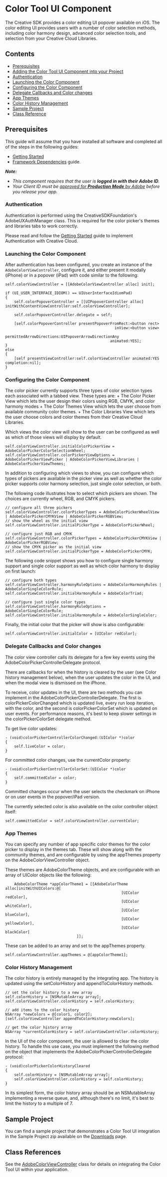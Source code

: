 # Color Tool UI Component

The Creative SDK provides a color editing UI popover available on iOS. The color editing UI provides users with a number of color selection methods, including color harmony design, advanced color selection tools, and selection from your Creative Cloud Libraries. 

## Contents

- [Prerequisites](#prerequisites)
- [Adding the Color Tool UI Component into your Project](#project_configuration)
- [Authentication](#authentication)
- [Launching the Color Component](#launching_color)
- [Configuring the Color Component](#configuring_color)
- [Delegate Callbacks and Color changes](#delegates_callbacks)
- [App Themes](#app_themes)
- [Color History Management](#color_history)
- [Sample Project](#sample_project)
- [Class Reference](#class_reference)

<a name="prerequisites"></a>

## Prerequisites

This guide will assume that you have installed all software and completed all of the steps in the following guides:

*   [Getting Started](https://creativesdk.adobe.com/docs/ios/#/articles/gettingstarted/index.html)
*   [Framework Dependencies](https://creativesdk.adobe.com/docs/ios/#/articles/dependencies/index.html) guide.

_**Note:**_

*   _This component requires that the user is **logged in with their Adobe ID**._
*   _Your Client ID must be [approved for **Production Mode** by Adobe](https://creativesdk.zendesk.com/hc/en-us/articles/204601215-How-to-complete-the-Production-Client-ID-Request) before you release your app._

<a name="authentication"></a>
### Authentication 

Authentication is performed using the CreativeSDKFoundation's AdobeUXAuthManager class. This is required for the color picker's themes and libraries tabs to work correctly.

Please read and follow the <a href="/articles/gettingstarted/index.html">Getting Started</a> guide to implement Authentication with Creative Cloud.

<a name="launching_color"></a>
### Launching the Color Component

After authentication has been configured, you create an instance of the `AdobeColorViewController`, configure it, and either present it modally (iPhone) or in a popover (iPad) with code similar to the following:
        
    self.colorViewController = [[AdobeColorViewController alloc] init];
        
    if (UI_USER_INTERFACE_IDIOM() == UIUserInterfaceIdiomPad)
    {
        self.colorPopoverController = [[UIPopoverController alloc] initWithContentViewController:self.colorViewController];
        
        self.colorPopoverController.delegate = self;

        [self.colorPopoverController presentPopoverFromRect:<button rect>
                                                     inView:<button view>
                                   permittedArrowDirections:UIPopoverArrowDirectionAny
                                                   animated:YES];
    }
    else
    {
        [self presentViewController:self.colorViewController animated:YES completion:nil];
    }

<a name="configuring_color"></a>
### Configuring the Color Component

The color picker currently supports three types of color selection types each associated with a tabbed view. These types are:
    +  The Color Picker View which lets the user design their colors using RGB, CMYK, and color harmony modes 
    +  The Color Themes View which lets the user choose from available community color themes.
    +  The Color Libraries View which lets the user choose colors and color themes from their Creative Cloud Libraries. 

Which views the color view will show to the user can be configured as well as which of those views will display by default. 

    self.colorViewController.initialColorPickerView = AdobeColorPickerColorSelectionWheel;
    self.colorViewController.colorPickerViewOptions = AdobeColorPickerViewPicker | AdobeColorPickerViewLibraries | AdobeColorPickerViewThemes;

In addition to configuring which views to show, you can configure which types of pickers are available in the picker view as well as whether the color picker supports color harmony selection, just single color selection, or both. 

The following code illustrates how to select which pickers are shown. The choices are currently wheel, RGB, and CMYK pickers.

    // configure all three pickers
    self.colorViewController.colorPickerTypes = AdobeColorPickerWheelView | AdobeColorPickerCMYKView | AdobeColorPickerRGBView;
    // show the wheel as the initial view
    self.colorViewController.initialPickerType = AdobeColorPickerWheel;

    // configure just RGB and CMYK
    self.colorViewController.colorPickerTypes = AdobeColorPickerCMYKView | AdobeColorPickerRGBView;
    // show the CMYK picker as the initial view
    self.colorViewController.initialPickerType = AdobeColorPickerCMYK;

The following code snippet shows you how to configure single harmony support and single color support as well as which color harmony to display on first launch:

    // configure both types
    self.colorViewController.harmonyRuleOptions = AdobeColorHarmonyRules | AdobeColorSingleColorRule;
    self.colorViewController.initialHarmonyRule = AdobeColorTriad;

    // configure just single color types
    self.colorViewController.harmonyRuleOptions = AdobeColorSingleColorRule;
    self.colorViewController.initialHarmonyRule = AdobeColorSingleColor;


Finally, the initial color that the picker will show is also configurable:

    self.colorViewController.initialColor = [UIColor redColor];

<a name="delegates_callbacks"></a>
### Delegate Callbacks and Color changes

The color view controller calls its delegate for a few key events using the AdobeColorPickerControllerDelegate protocol.

There are callbacks for when the history is cleared by the user (see Color history management below), when the user updates the color in the UI, and when the modal view is dismissed on the iPhone.

To receive, color updates in the UI, there are two methods you can implement in the AdobeColorPickerControllerDelegate. The first is colorPickerColorChanged which is updated live, every run loop iteration, with the color, and the second is colorPickerColorSet which is updated on user events. For performance reasons, it's best to keep slower settings in the colorPickerColorSet delegate method.

To get live color updates:

    - (void)colorPickerControllerColorChanged:(UIColor *)color
    {
        self.liveColor = color;
    }

For committed color changes, use the currentColor property:

    - (void)colorPickerControllerColorSet:(UIColor *)color
    {
        self.committedColor = color;
    }

Committed changes occur when the user selects the checkmark on iPhone or on user events in the popover/iPad version.

The currently selected color is also available on the color controller object itself:

    self.committedColor = self.colorViewController.currentColor;

<a name="app_themes"></a>
### App Themes

You can specify any number of app specific color themes for the color picker to display in the themes tab. These will show along with the community themes, and are configurable by using the appThemes property on the AdobeColorViewController object.

These themes are AdobeColorTheme objects, and are configurable with an array of UIColor objects like the following:

        AdobeColorTheme *appColorTheme1 = [[AdobeColorTheme alloc]initWithUIColors:@[
                                                        [UIColor redColor],
                                                        [UIColor whiteColor],
                                                        [UIColor blueColor],
                                                        [UIColor yellowColor],
                                                        [UIColor blackColor]
                                    ]];

These can be added to an array and set to the appThemes property. 

    self.colorViewController.appThemes = @[appColorTheme1];

<a name="color_history"></a>
### Color History Management

The color history is entirely managed by the integrating app. The history is updated using the setColorHistory and appendToColorHistory methods.

    // set the color history to a new array
    self.colorHistory = [NSMutableArray array];
    self.colorViewController.colorHistory = self.colorHistory;

    // add items to the color history
    NSArray *newColors = @[color1, color2];
    [self.colorViewController appendToColorHistory:newColors];

    // get the color history array
    NSArray *currentColorHistory = self.colorViewController.colorHistory;

In the UI of the color component, the user is allowed to clear the color history. To handle this use case, you must implement the following method on the object that implements the AdobeColorPickerControllerDelegate protocol:

    - (void)colorPickerColorHistoryCleared
    {
        self.colorHistory = [NSMutableArray array];
        self.colorViewController.colorHistory = self.colorHistory;
    }

In its simplest form, the color history array should be an NSMutableArray implementing a reverse queue, and, although there's no limit, it's best to limit the history to a multiple of 7.

<a name="sample_project"></a>
## Sample Project

You can find a sample project that demonstrates a Color Tool UI integration in the Sample Project zip available on the <a href="https://creativesdk.adobe.com/downloads.html">Downloads</a> page.

<a name="class_reference"></a>
## Class References

See the [AdobeColorViewController](/Classes/AdobeColorViewController.html) class for details on integrating the Color Tool UI within your application.

